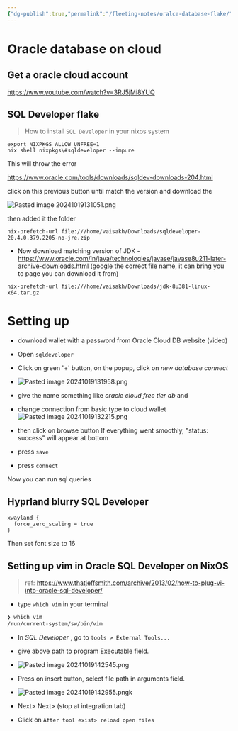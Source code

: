 ```yaml
---
{"dg-publish":true,"permalink":"/fleeting-notes/oralce-database-flake/"}
---
```


# Oracle database on cloud


## Get a oracle cloud account 

https://www.youtube.com/watch?v=3RJ5jMi8YUQ
## SQL Developer flake 

> How to install `SQL Developer` in your nixos system

```
export NIXPKGS_ALLOW_UNFREE=1 
nix shell nixpkgs\#sqldeveloper --impure
```

This will throw the error 

https://www.oracle.com/tools/downloads/sqldev-downloads-204.html

click on this previous button until match the version and download the 

![Pasted image 20241019131051.png](/img/user/img/Pasted%20image%2020241019131051.png)

then added it the folder
```
nix-prefetch-url file:///home/vaisakh/Downloads/sqldeveloper-20.4.0.379.2205-no-jre.zip
```

- Now download  matching version of JDK - https://www.oracle.com/in/java/technologies/javase/javase8u211-later-archive-downloads.html
(google the correct file name, it can bring you to page you can download  it from)
```
nix-prefetch-url file:///home/vaisakh/Downloads/jdk-8u381-linux-x64.tar.gz
```

# Setting up

- download wallet with a password from Oracle Cloud DB website (video)
- Open `sqldeveloper`
- Click on green '+' button, on the popup, click on *new database connect*
- ![Pasted image 20241019131958.png](/img/user/img/Pasted%20image%2020241019131958.png)
- give the name something like *oracle cloud free tier db* and 
- change connection from basic type to cloud wallet
![Pasted image 20241019132215.png](/img/user/img/Pasted%20image%2020241019132215.png)


- then click on browse button 
 If everything went smoothly, "status: success" will appear at bottom
- press `save`
- press `connect`

Now you can run sql queries

## Hyprland blurry SQL Developer 
```
xwayland {
  force_zero_scaling = true
}
```

Then set font size to 16

## Setting up vim in Oracle SQL Developer on NixOS

> ref: https://www.thatjeffsmith.com/archive/2013/02/how-to-plug-vi-into-oracle-sql-developer/

- type `which vim` in your terminal
```sh
❯ which vim 
/run/current-system/sw/bin/vim
```

- In *SQL Developer* , go to `tools > External Tools...`
- give above path to program Executable field.
- ![Pasted image 20241019142545.png](/img/user/img/Pasted%20image%2020241019142545.png)


- Press on insert button, select file path in arguments field.
- ![Pasted image 20241019142955.png](/img/user/img/Pasted%20image%2020241019142955.png)k
- Next> Next> (stop at integration tab)
- Click on `After tool exist> reload open files`

